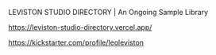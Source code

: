 LEVISTON STUDIO DIRECTORY | An Ongoing Sample Library

https://leviston-studio-directory.vercel.app/

https://kickstarter.com/profile/leoleviston
